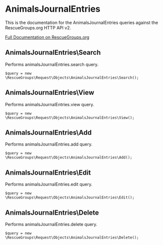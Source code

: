 # AnimalsJournalEntries

This is the documentation for the AnimalsJournalEntries queries against the RescueGroups.org HTTP API v2.

[Full Documentation on RescueGroups.org](https://userguide.rescuegroups.org/display/APIDG/Object+definitions#Objectdefinitions-)

## AnimalsJournalEntries\Search

Performs animalsJournalEntries.search query.

    $query = new \RescueGroups\Request\Objects\AnimalsJournalEntries\Search();


## AnimalsJournalEntries\View

Performs animalsJournalEntries.view query.

    $query = new \RescueGroups\Request\Objects\AnimalsJournalEntries\View();


## AnimalsJournalEntries\Add

Performs animalsJournalEntries.add query.

    $query = new \RescueGroups\Request\Objects\AnimalsJournalEntries\Add();


## AnimalsJournalEntries\Edit

Performs animalsJournalEntries.edit query.

    $query = new \RescueGroups\Request\Objects\AnimalsJournalEntries\Edit();


## AnimalsJournalEntries\Delete

Performs animalsJournalEntries.delete query.

    $query = new \RescueGroups\Request\Objects\AnimalsJournalEntries\Delete();



